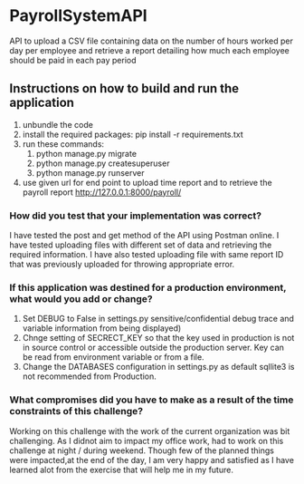 # PayrollSystemAPI
API to upload a CSV file containing data on the number of hours worked per day per employee and retrieve a report detailing how much each employee should be paid in each pay period

## Instructions on how to build and run the application
1. unbundle the code
1. install the required packages:  pip install -r requirements.txt
1. run these commands:
    1. python manage.py migrate
    1. python manage.py createsuperuser
    1. python manage.py runserver
1. use given url for end point to upload time report and to retrieve the payroll report
      http://127.0.0.1:8000/payroll/
      

### How did you test that your implementation was correct?
I have tested the post and get method of the API using Postman online. I have tested uploading files with different set of data and retrieving the required information.
I have also tested uploading file with same report ID that was previously uploaded for throwing appropriate error.

### If this application was destined for a production environment, what would you add or change?
1. Set DEBUG to False in settings.py sensitive/confidential debug trace and variable information from being displayed)
1. Chnge setting of SECRECT_KEY so that the key used in production is not in source control or accessible outside the production server. Key can be read from environment variable or from a file.
1. Change the DATABASES configuration in settings.py as default sqllite3 is not recommended from Production.

### What compromises did you have to make as a result of the time constraints of this challenge?
Working on this challenge with the work of the current organization was bit challenging. As I didnot aim to impact my office work, had to work on this challenge at night / during weekend.
Though few of the planned things were impacted,at the end of the day, I am very happy and satisfied as I have learned alot from the exercise that will help me in my future.
